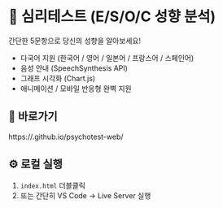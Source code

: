 # 🧠 심리테스트 (E/S/O/C 성향 분석)

간단한 5문항으로 당신의 성향을 알아보세요!
- 다국어 지원 (한국어 / 영어 / 일본어 / 프랑스어 / 스페인어)
- 음성 안내 (SpeechSynthesis API)
- 그래프 시각화 (Chart.js)
- 애니메이션 / 모바일 반응형 완벽 지원

## 🔗 바로가기
https://<username>.github.io/psychotest-web/

## ⚙️ 로컬 실행
1. `index.html` 더블클릭
2. 또는 간단히 VS Code → Live Server 실행
